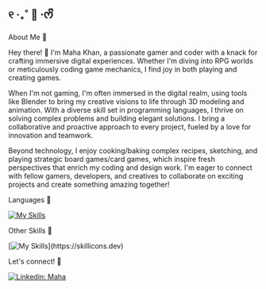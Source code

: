 ## ୧ ‧₊˚ 🍵 ⋅ᰔᩚ 

About Me 🐢

Hey there! 👋 I'm Maha Khan, a passionate gamer and coder with a knack for crafting immersive digital experiences. Whether I'm diving into RPG worlds or meticulously coding game mechanics, I find joy in both playing and creating games.

When I'm not gaming, I'm often immersed in the digital realm, using tools like Blender to bring my creative visions to life through 3D modeling and animation. With a diverse skill set in programming languages, I thrive on solving complex problems and building elegant solutions. I bring a collaborative and proactive approach to every project, fueled by a love for innovation and teamwork. 

Beyond technology, I enjoy cooking/baking complex recipes, sketching, and playing strategic board games/card games, which inspire fresh perspectives that enrich my coding and design work. I'm eager to connect with fellow gamers, developers, and creatives to collaborate on exciting projects and create something amazing together!
 
Languages 🍃 

[![My Skills](https://skillicons.dev/icons?i=html,css,c,cs,cpp,java,py)](https://skillicons.dev)

Other Skills 🦕 

[![My Skills](https://skillicons.dev/icons?i=ae,au,ps,blender,mysql,unity,unreal,)](https://skillicons.dev)

Let's connect! 💚 

[![Linkedin: Maha](https://img.shields.io/badge/-Maha-blue?style=flat-square&logo=Linkedin&logoColor=white&link=https://www.linkedin.com/in/maha-khan-mk)](https://www.linkedin.com/in/maha-khan-mk)

